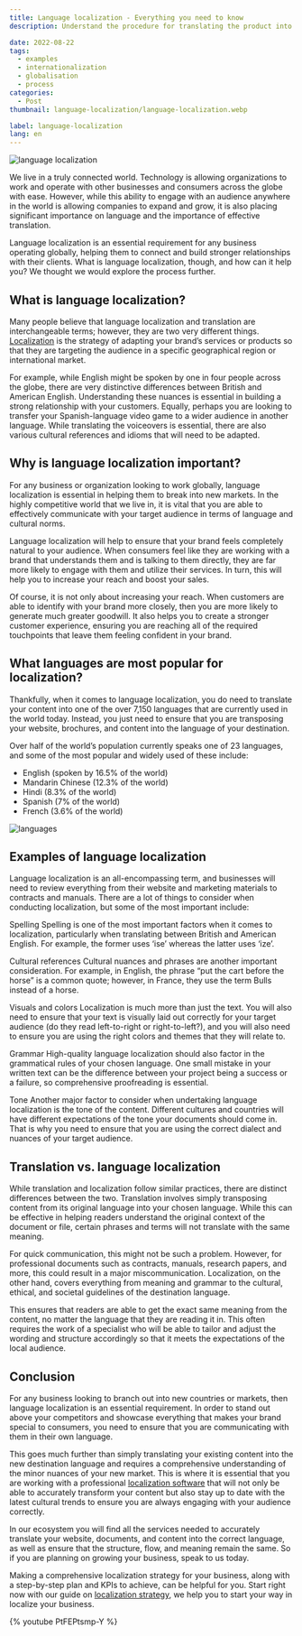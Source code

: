 ```yaml
---
title: Language localization - Everything you need to know 
description: Understand the procedure for translating the product into the language appropriate for the specific geographic market.

date: 2022-08-22
tags: 
  - examples
  - internationalization
  - globalisation
  - process
categories:
  - Post
thumbnail: language-localization/language-localization.webp

label: language-localization
lang: en
---
```



![language localization](language-localization.webp)

We live in a truly connected world. Technology is allowing organizations to work and operate with other businesses and consumers across the globe with ease. However, while this ability to engage with an audience anywhere in the world is allowing companies to expand and grow, it is also placing significant importance on language and the importance of effective translation. 

Language localization is an essential requirement for any business operating globally, helping them to connect and build stronger relationships with their clients. What is language localization, though, and how can it help you? We thought we would explore the process further.


## What is language localization?
Many people believe that language localization and translation are interchangeable terms; however, they are two very different things. <a href="https://locize.com/blog/localization/" title="Localization">Localization</a> is the strategy of adapting your brand’s services or products so that they are targeting the audience in a specific geographical region or international market. 

For example, while English might be spoken by one in four people across the globe, there are very distinctive differences between British and American English. Understanding these nuances is essential in building a strong relationship with your customers. Equally, perhaps you are looking to transfer your Spanish-language video game to a wider audience in another language. While translating the voiceovers is essential, there are also various cultural references and idioms that will need to be adapted. 

## Why is language localization important?
For any business or organization looking to work globally, language localization is essential in helping them to break into new markets. In the highly competitive world that we live in, it is vital that you are able to effectively communicate with your target audience in terms of language and cultural norms. 
  
Language localization will help to ensure that your brand feels completely natural to your audience. When consumers feel like they are working with a brand that understands them and is talking to them directly, they are far more likely to engage with them and utilize their services. In turn, this will help you to increase your reach and boost your sales.

Of course, it is not only about increasing your reach. When customers are able to identify with your brand more closely, then you are more likely to generate much greater goodwill. It also helps you to create a stronger customer experience, ensuring you are reaching all of the required touchpoints that leave them feeling confident in your brand. 

## What languages are most popular for localization?
 Thankfully, when it comes to language localization, you do need to translate your content into one of the over 7,150 languages that are currently used in the world today. Instead, you just need to ensure that you are transposing your website, brochures, and content into the language of your destination. 

Over half of the world’s population currently speaks one of 23 languages, and some of the most popular and widely used of these include:
- English (spoken by 16.5% of the world)
- Mandarin Chinese (12.3% of the world)
- Hindi (8.3% of the world)
- Spanish (7% of the world)
- French (3.6% of the world)

![languages](languages.webp)

## Examples of language localization
Language localization is an all-encompassing term, and businesses will need to review everything from their website and marketing materials to contracts and manuals. There are a lot of things to consider when conducting localization, but some of the most important include:

Spelling 
Spelling is one of the most important factors when it comes to localization, particularly when translating between British and American English. For example, the former uses ‘ise’ whereas the latter uses ‘ize’. 

Cultural references 
Cultural nuances and phrases are another important consideration. For example, in English, the phrase “put the cart before the horse” is a common quote; however, in France, they use the term Bulls instead of a horse.

Visuals and colors 
Localization is much more than just the text. You will also need to ensure that your text is visually laid out correctly for your target audience (do they read left-to-right or right-to-left?), and you will also need to ensure you are using the right colors and themes that they will relate to. 

Grammar
High-quality language localization should also factor in the grammatical rules of your chosen language. 
One small mistake in your written text can be the difference between your project being a success or a failure, so comprehensive proofreading is essential. 

Tone 
Another major factor to consider when undertaking language localization is the tone of the content. Different cultures and countries will have different expectations of the tone your documents should come in. That is why you need to ensure that you are using the correct dialect and nuances of your target audience. 

## Translation vs. language localization
While translation and localization follow similar practices, there are distinct differences between the two. Translation involves simply transposing content from its original language into your chosen language. While this can be effective in helping readers understand the original context of the document or file, certain phrases and terms will not translate with the same meaning. 

For quick communication, this might not be such a problem. However, for professional documents such as contracts, manuals, research papers, and more, this could result in a major miscommunication. Localization, on the other hand, covers everything from meaning and grammar to the cultural, ethical, and societal guidelines of the destination language. 

This ensures that readers are able to get the exact same meaning from the content, no matter the language that they are reading it in. This often requires the work of a specialist who will be able to tailor and adjust the wording and structure accordingly so that it meets the expectations of the local audience. 

## Conclusion 
For any business looking to branch out into new countries or markets, then language localization is an essential requirement. In order to stand out above your competitors and showcase everything that makes your brand special to consumers, you need to ensure that you are communicating with them in their own language. 

This goes much further than simply translating your existing content into the new destination language and requires a comprehensive understanding of the minor nuances of your new market. This is where it is essential that you are working with a professional <a href="https://locize.com" title="localization software">localization software</a> that will not only be able to accurately transform your content but also stay up to date with the latest cultural trends to ensure you are always engaging with your audience correctly. 

In our ecosystem you will find all the services needed to accurately translate your website, documents, and content into the correct language, as well as ensure that the structure, flow, and meaning remain the same. So if you are planning on growing your business, speak to us today. 

Making a comprehensive localization strategy for your business, along with a step-by-step plan and KPIs to achieve, can be helpful for you. Start right now with our guide on <a href="https://locize.com" title="localization strategy">localization strategy</a>, we help you to start your way in localize your business.

{% youtube PtFEPtsmp-Y %}








